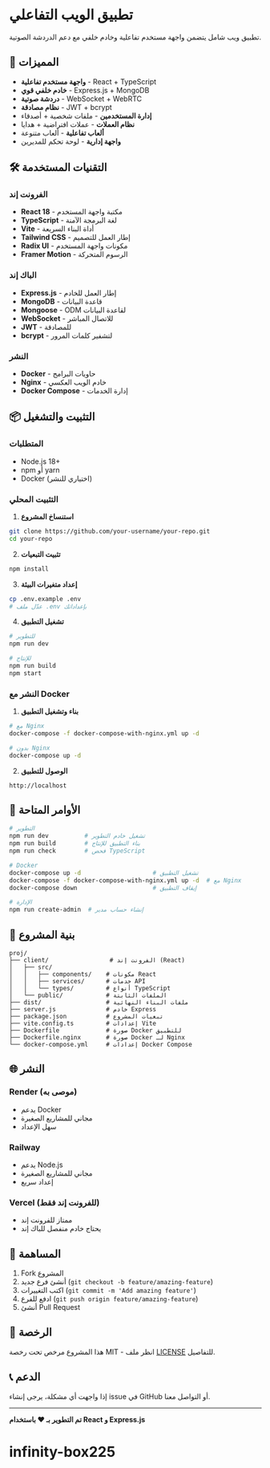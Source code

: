 # تطبيق الويب التفاعلي

تطبيق ويب شامل يتضمن واجهة مستخدم تفاعلية وخادم خلفي مع دعم الدردشة الصوتية.

## 🚀 المميزات

- **واجهة مستخدم تفاعلية** - React + TypeScript
- **خادم خلفي قوي** - Express.js + MongoDB
- **دردشة صوتية** - WebSocket + WebRTC
- **نظام مصادقة** - JWT + bcrypt
- **إدارة المستخدمين** - ملفات شخصية + أصدقاء
- **نظام العملات** - عملات افتراضية + هدايا
- **ألعاب تفاعلية** - ألعاب متنوعة
- **واجهة إدارية** - لوحة تحكم للمديرين

## 🛠️ التقنيات المستخدمة

### الفرونت إند
- **React 18** - مكتبة واجهة المستخدم
- **TypeScript** - لغة البرمجة الآمنة
- **Vite** - أداة البناء السريعة
- **Tailwind CSS** - إطار العمل للتصميم
- **Radix UI** - مكونات واجهة المستخدم
- **Framer Motion** - الرسوم المتحركة

### الباك إند
- **Express.js** - إطار العمل للخادم
- **MongoDB** - قاعدة البيانات
- **Mongoose** - ODM لقاعدة البيانات
- **WebSocket** - للاتصال المباشر
- **JWT** - للمصادقة
- **bcrypt** - لتشفير كلمات المرور

### النشر
- **Docker** - حاويات البرامج
- **Nginx** - خادم الويب العكسي
- **Docker Compose** - إدارة الخدمات

## 📦 التثبيت والتشغيل

### المتطلبات
- Node.js 18+
- npm أو yarn
- Docker (اختياري للنشر)

### التثبيت المحلي

1. **استنساخ المشروع**
```bash
git clone https://github.com/your-username/your-repo.git
cd your-repo
```

2. **تثبيت التبعيات**
```bash
npm install
```

3. **إعداد متغيرات البيئة**
```bash
cp .env.example .env
# عدّل ملف .env بإعداداتك
```

4. **تشغيل التطبيق**
```bash
# للتطوير
npm run dev

# للإنتاج
npm run build
npm start
```

### النشر مع Docker

1. **بناء وتشغيل التطبيق**
```bash
# مع Nginx
docker-compose -f docker-compose-with-nginx.yml up -d

# بدون Nginx
docker-compose up -d
```

2. **الوصول للتطبيق**
```
http://localhost
```

## 🔧 الأوامر المتاحة

```bash
# التطوير
npm run dev          # تشغيل خادم التطوير
npm run build        # بناء التطبيق للإنتاج
npm run check        # فحص TypeScript

# Docker
docker-compose up -d                    # تشغيل التطبيق
docker-compose -f docker-compose-with-nginx.yml up -d  # مع Nginx
docker-compose down                     # إيقاف التطبيق

# الإدارة
npm run create-admin  # إنشاء حساب مدير
```

## 📁 بنية المشروع

```
proj/
├── client/                 # الفرونت إند (React)
│   ├── src/
│   │   ├── components/    # مكونات React
│   │   ├── services/      # خدمات API
│   │   └── types/         # أنواع TypeScript
│   └── public/            # الملفات الثابتة
├── dist/                  # ملفات البناء النهائية
├── server.js              # خادم Express
├── package.json           # تبعيات المشروع
├── vite.config.ts         # إعدادات Vite
├── Dockerfile             # صورة Docker للتطبيق
├── Dockerfile.nginx       # صورة Docker لـ Nginx
└── docker-compose.yml     # إعدادات Docker Compose
```

## 🌐 النشر

### Render (موصى به)
- يدعم Docker
- مجاني للمشاريع الصغيرة
- سهل الإعداد

### Railway
- يدعم Node.js
- مجاني للمشاريع الصغيرة
- إعداد سريع

### Vercel (للفرونت إند فقط)
- ممتاز للفرونت إند
- يحتاج خادم منفصل للباك إند

## 🤝 المساهمة

1. Fork المشروع
2. أنشئ فرع جديد (`git checkout -b feature/amazing-feature`)
3. اكتب التغييرات (`git commit -m 'Add amazing feature'`)
4. ادفع للفرع (`git push origin feature/amazing-feature`)
5. أنشئ Pull Request

## 📄 الرخصة

هذا المشروع مرخص تحت رخصة MIT - انظر ملف [LICENSE](LICENSE) للتفاصيل.

## 📞 الدعم

إذا واجهت أي مشكلة، يرجى إنشاء issue في GitHub أو التواصل معنا.

---

**تم التطوير بـ ❤️ باستخدام React و Express.js**
# infinity-box225
